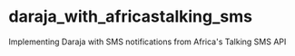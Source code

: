 # daraja_with_africastalking_sms
Implementing Daraja with SMS notifications from Africa's Talking SMS API
